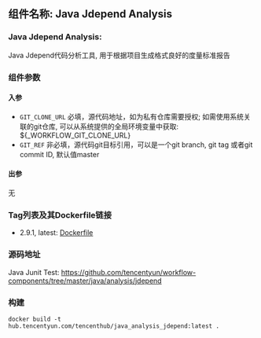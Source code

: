 ## 组件名称: Java Jdepend Analysis

### Java Jdepend Analysis:
Java Jdepend代码分析工具, 用于根据项目生成格式良好的度量标准报告

### 组件参数
#### 入参
* `GIT_CLONE_URL` 必填，源代码地址，如为私有仓库需要授权; 如需使用系统关联的git仓库, 可以从系统提供的全局环境变量中获取: ${_WORKFLOW_GIT_CLONE_URL}
* `GIT_REF` 非必填，源代码git目标引用，可以是一个git branch, git tag 或者git commit ID, 默认值master

#### 出参
无

### Tag列表及其Dockerfile链接
* 2.9.1, latest: [Dockerfile](https://github.com/tencentyun/workflow-components/blob/d9aceb59d41859bb833eb300355baef1420b9069/java/analysis/jdepend/Dockerfile)

### 源码地址

Java Junit Test: <https://github.com/tencentyun/workflow-components/tree/master/java/analysis/jdepend>

### 构建
`docker build -t hub.tencentyun.com/tencenthub/java_analysis_jdepend:latest .`